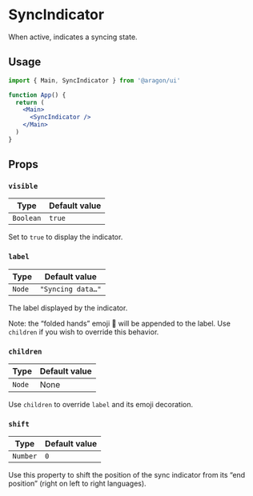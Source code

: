 # SyncIndicator

When active, indicates a syncing state.

## Usage

```jsx
import { Main, SyncIndicator } from '@aragon/ui'

function App() {
  return (
    <Main>
      <SyncIndicator />
    </Main>
  )
}
```

## Props

### `visible`

| Type      | Default value |
| --------- | ------------- |
| `Boolean` | `true`        |

Set to `true` to display the indicator.

### `label`

| Type   | Default value     |
| ------ | ----------------- |
| `Node` | `"Syncing data…"` |

The label displayed by the indicator.

Note: the “folded hands” emoji 🙏 will be appended to the label. Use `children` if you wish to override this behavior.

### `children`

| Type   | Default value |
| ------ | ------------- |
| `Node` | None          |

Use `children` to override `label` and its emoji decoration.

### `shift`

| Type     | Default value |
| -------- | ------------- |
| `Number` | `0`           |

Use this property to shift the position of the sync indicator from its “end position” (right on left to right languages).
